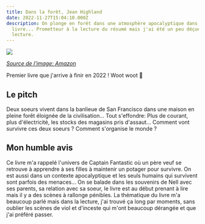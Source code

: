 ```yaml
---
title: Dans la forêt, Jean Highland
date: 2022-11-27T15:04:10.000Z
description: On plonge en forêt dans une atmosphère apocalyptique dans ce
  livre... Prometteur à la lecture du résumé mais j'ai été un peu déçue par ma
  lecture.
---
```


<img src="https://m.media-amazon.com/images/I/51wAM6BPqeL._SY291_BO1,204,203,200_QL40_ML2_.jpg">

_[Source de l'image: Amazon](https://www.amazon.fr/DANS-FORET-HEGLAND-JEAN/dp/2351786440/ref=sr_1_1?keywords=dans+la+for%C3%AAt+jean+hegland&qid=1672792838&s=books&sprefix=dans+la+for%C3%AAt+je%2Cstripbooks%2C64&sr=1-1)_

Premier livre que j'arrive à finir en 2022 ! Woot woot 🥳

## Le pitch

Deux soeurs vivent dans la banlieue de San Francisco dans une maison en pleine forêt éloignée de la civilisation... Tout s'effondre: Plus de courant, plus d'électricité, les stocks des magasins pris d'assaut... Comment vont survivre ces deux soeurs ? Comment s'organise le monde ?

## Mon humble avis

Ce livre m'a rappelé l'univers de Captain Fantastic où un père veuf se retrouve à apprendre à ses filles à maintenir un potager pour survivre. On est aussi dans un contexte apocalyptique et les seuls humains qui survivent sont parfois des menaces... On se balade dans les souvenirs de Nell avec ses parents, sa relation avec sa soeur, le livre est au début prenant à lire mais il y a des scènes à rallonge pénibles. La thématique du livre m'a beaucoup parlé mais dans la lecture, j'ai trouvé ça long par moments, sans oublier les scènes de viol et d'inceste qui m'ont beaucoup dérangée et que j'ai préféré passer.
